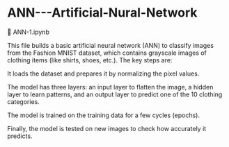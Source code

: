 # ANN---Artificial-Nural-Network
🔹  ANN-1.ipynb

This file builds a basic artificial neural network (ANN) to classify images from the Fashion MNIST dataset, which contains grayscale images of clothing items (like shirts, shoes, etc.). The key steps are:

It loads the dataset and prepares it by normalizing the pixel values.

The model has three layers: an input layer to flatten the image, a hidden layer to learn patterns, and an output layer to predict one of the 10 clothing categories.

The model is trained on the training data for a few cycles (epochs).

Finally, the model is tested on new images to check how accurately it predicts.

